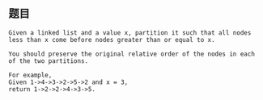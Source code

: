 ## 题目
    Given a linked list and a value x, partition it such that all nodes less than x come before nodes greater than or equal to x.

    You should preserve the original relative order of the nodes in each of the two partitions.

    For example,
    Given 1->4->3->2->5->2 and x = 3,
    return 1->2->2->4->3->5.
